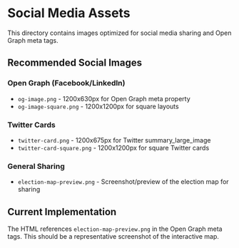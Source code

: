 # Social Media Assets

This directory contains images optimized for social media sharing and Open Graph meta tags.

## Recommended Social Images

### Open Graph (Facebook/LinkedIn)

- `og-image.png` - 1200x630px for Open Graph meta property
- `og-image-square.png` - 1200x1200px for square layouts

### Twitter Cards

- `twitter-card.png` - 1200x675px for Twitter summary_large_image
- `twitter-card-square.png` - 1200x1200px for square Twitter cards

### General Sharing

- `election-map-preview.png` - Screenshot/preview of the election map for sharing

## Current Implementation

The HTML references `election-map-preview.png` in the Open Graph meta tags. This should be a representative screenshot of the interactive map.
